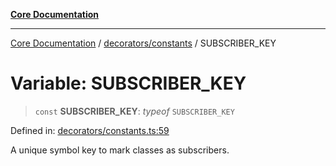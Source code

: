 [**Core Documentation**](../../../README.md)

***

[Core Documentation](../../../README.md) / [decorators/constants](../README.md) / SUBSCRIBER\_KEY

# Variable: SUBSCRIBER\_KEY

> `const` **SUBSCRIBER\_KEY**: *typeof* `SUBSCRIBER_KEY`

Defined in: [decorators/constants.ts:59](https://github.com/stonemjs/core/blob/65c9e07f9d264b07f6e4091fcc29046b5ca8ea45/src/decorators/constants.ts#L59)

A unique symbol key to mark classes as subscribers.

